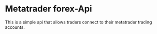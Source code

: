 # Metatrader forex-Api

This is a simple  api  that allows traders connect  to their metatrader trading accounts.



